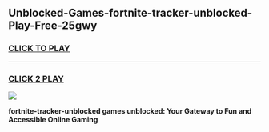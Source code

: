 
## Unblocked-Games-fortnite-tracker-unblocked-Play-Free-25gwy
<h3>
<a href="https://premium76.site?title=fortnite-tracker-unblocked&ref=12A">CLICK TO PLAY</a></h3>
<hr>

<h3>
<a href="https://premium76.site?title=fortnite-tracker-unblocked&ref=12A">CLICK 2 PLAY</a>
  
</h3>

<a href="https://premium76.site?title=fortnite-tracker-unblocked&ref=12A"><img src="https://clearcache.store/games.png"></a>


**fortnite-tracker-unblocked games unblocked: Your Gateway to Fun and Accessible Online Gaming**
